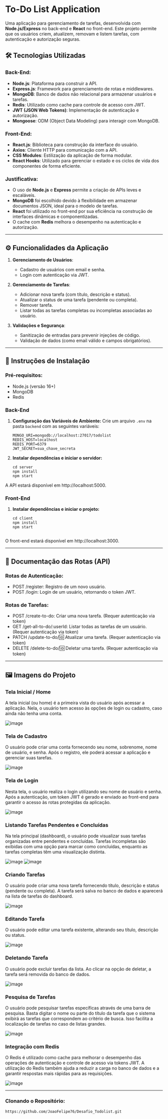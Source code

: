 # To-Do List Application

Uma aplicação para gerenciamento de tarefas, desenvolvida com **Node.js/Express** no back-end e **React** no front-end. Este projeto permite que os usuários criem, atualizem, removam e listem tarefas, com autenticação e autorização seguras.

## 🛠 Tecnologias Utilizadas

### Back-End:
- **Node.js**: Plataforma para construir a API.
- **Express.js**: Framework para gerenciamento de rotas e middlewares.
- **MongoDB**: Banco de dados não relacional para armazenar usuários e tarefas.
- **Redis**: Utilizado como cache para controle de acesso com JWT.
- **JWT (JSON Web Tokens)**: Implementação de autenticação e autorização.
- **Mongoose**: ODM (Object Data Modeling) para interagir com MongoDB.

### Front-End:
- **React.js**: Biblioteca para construção da interface do usuário.
- **Axios**: Cliente HTTP para comunicação com a API.
- **CSS Modules**: Estilização da aplicação de forma modular.
- **React Hooks**: Utilizado para gerenciar o estado e os ciclos de vida dos componentes de forma eficiente.

### Justificativa:
- O uso de **Node.js** e **Express** permite a criação de APIs leves e escaláveis.
- **MongoDB** foi escolhido devido à flexibilidade em armazenar documentos JSON, ideal para o modelo de tarefas.
- **React** foi utilizado no front-end por sua eficiência na construção de interfaces dinâmicas e componentizadas.
- O cache com **Redis** melhora o desempenho na autenticação e autorização.

---

## ⚙️ Funcionalidades da Aplicação

1. **Gerenciamento de Usuários**:
   - Cadastro de usuários com email e senha.
   - Login com autenticação via JWT.
   
2. **Gerenciamento de Tarefas**:
   - Adicionar nova tarefa (com título, descrição e status).
   - Atualizar o status de uma tarefa (pendente ou completa).
   - Remover tarefa.
   - Listar todas as tarefas completas ou incompletas associadas ao usuário.
   
3. **Validações e Segurança**:
   - Sanitização de entradas para prevenir injeções de código.
   - Validação de dados (como email válido e campos obrigatórios).

---

## 🚀 Instruções de Instalação

### Pré-requisitos:
- Node.js (versão 16+)
- MongoDB
- Redis

### Back-End

1. **Configuração das Variáveis de Ambiente:**
   Crie um arquivo `.env` na pasta `backend` com as seguintes variáveis:

   ```env
   MONGO_URI=mongodb://localhost:27017/todolist
   REDIS_HOST=localhost
   REDIS_PORT=6379
   JWT_SECRET=sua_chave_secreta
   
2. **Instalar dependências e iniciar o servidor:**

    ```env
   cd server
   npm install
   npm start

  A API estará disponível em http://localhost:5000.


### Front-End

1. **Instalar dependências e iniciar o projeto:**
   ```env
   cd client
   npm install
   npm start


 O front-end estará disponível em http://localhost:3000.

 ---

 ## 📄 Documentação das Rotas (API)

 
### Rotas de Autenticação:

- POST /register: Registro de um novo usuário.
- POST /login: Login de um usuário, retornando o token JWT.

### Rotas de Tarefas:

- POST /create-to-do: Criar uma nova tarefa. (Requer autenticação via token)
- GET /get-all-to-do/:userId: Listar todas as tarefas de um usuário. (Requer autenticação via token)
- PATCH /update-to-do/:id: Atualizar uma tarefa. (Requer autenticação via token)
- DELETE /delete-to-do/:id: Deletar uma tarefa. (Requer autenticação via token)

---

## 🖼️ Imagens do Projeto

### Tela Inicial / Home

A tela inicial (ou home) é a primeira vista do usuário após acessar a aplicação. Nela, o usuário tem acesso às opções de login ou cadastro, caso ainda não tenha uma conta.

![image](https://github.com/user-attachments/assets/4e449e4b-63ed-421f-b1cc-e1b1455ac5e1)

### Tela de Cadastro

O usuário pode criar uma conta fornecendo seu nome, sobrenome, nome de usuário, e senha. Após o registro, ele poderá acessar a aplicação e gerenciar suas tarefas.

![image](https://github.com/user-attachments/assets/5df6eefc-24af-434b-96a8-177c23689710)


### Tela de Login

Nesta tela, o usuário realiza o login utilizando seu nome de usuário e senha. Após a autenticação, um token JWT é gerado e enviado ao front-end para garantir o acesso às rotas protegidas da aplicação.

![image](https://github.com/user-attachments/assets/4575978e-a798-453c-8bfe-16ff43c6a9de)

### Listando Tarefas Pendentes e Concluídas

Na tela principal (dashboard), o usuário pode visualizar suas tarefas organizadas entre pendentes e concluídas. Tarefas incompletas são exibidas com uma opção para marcar como concluídas, enquanto as tarefas completas têm uma visualização distinta.

![image](https://github.com/user-attachments/assets/7a955ae1-9f59-4d51-b38f-95d532334b64)
![image](https://github.com/user-attachments/assets/15cbe9db-5259-48c2-a1b3-19b1a3f52e72)


### Criando Tarefas

O usuário pode criar uma nova tarefa fornecendo título, descrição e status (pendente ou completa). A tarefa será salva no banco de dados e aparecerá na lista de tarefas do dashboard.

![image](https://github.com/user-attachments/assets/5698291d-2edd-49db-bbf2-5a420d648280)

### Editando Tarefa

O usuário pode editar uma tarefa existente, alterando seu título, descrição ou status.

![image](https://github.com/user-attachments/assets/addeda45-e26c-4f7b-bc02-72a1ad3b5af2)

### Deletando Tarefa

O usuário pode excluir tarefas da lista. Ao clicar na opção de deletar, a tarefa será removida do banco de dados.

![image](https://github.com/user-attachments/assets/8044eaed-778a-4aa4-9a11-59789761b842)

### Pesquisa de Tarefas

O usuário pode pesquisar tarefas específicas através de uma barra de pesquisa. Basta digitar o nome ou parte do título da tarefa que o sistema exibirá as tarefas que correspondem ao critério de busca. Isso facilita a localização de tarefas no caso de listas grandes.

![image](https://github.com/user-attachments/assets/3cfcd00b-481f-43d5-8973-d3abd3e765d6)

### Integração com Redis

O Redis é utilizado como cache para melhorar o desempenho das operações de autenticação e controle de acesso via tokens JWT. A utilização do Redis também ajuda a reduzir a carga no banco de dados e a garantir respostas mais rápidas para as requisições.

![image](https://github.com/user-attachments/assets/897be9e9-3e2c-4562-8345-1f3a22f375d3)


---

### Clonando o Repositório:
```bash
https://github.com/JoaoFelipe76/Desafio_Todolist.git


